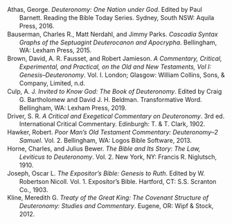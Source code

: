 <div class="csl-bib-body" style="line-height: 1.35; margin-left: 2em; text-indent:-2em;">
  <div class="csl-entry">Athas, George. <i>Deuteronomy: One Nation under God</i>. Edited by Paul Barnett. Reading the Bible Today Series. Sydney, South NSW: Aquila Press, 2016.</div>
  <span class="Z3988" title="url_ver=Z39.88-2004&amp;ctx_ver=Z39.88-2004&amp;rfr_id=info%3Asid%2Fzotero.org%3A2&amp;rft_val_fmt=info%3Aofi%2Ffmt%3Akev%3Amtx%3Abook&amp;rft.genre=book&amp;rft.btitle=Deuteronomy%3A%20One%20Nation%20under%20God&amp;rft.place=Sydney%2C%20South%20NSW&amp;rft.publisher=Aquila%20Press&amp;rft.series=Reading%20the%20Bible%20Today%20Series&amp;rft.aufirst=George&amp;rft.aulast=Athas&amp;rft.au=George%20Athas&amp;rft.au=Paul%20Barnett&amp;rft.date=2016"></span>
  <div class="csl-entry">Bauserman, Charles R., Matt Nerdahl, and Jimmy Parks. <i>Cascadia Syntax Graphs of the Septuagint Deuterocanon and Apocrypha</i>. Bellingham, WA: Lexham Press, 2015.</div>
  <span class="Z3988" title="url_ver=Z39.88-2004&amp;ctx_ver=Z39.88-2004&amp;rfr_id=info%3Asid%2Fzotero.org%3A2&amp;rft_val_fmt=info%3Aofi%2Ffmt%3Akev%3Amtx%3Abook&amp;rft.genre=book&amp;rft.btitle=Cascadia%20Syntax%20Graphs%20of%20the%20Septuagint%20Deuterocanon%20and%20Apocrypha&amp;rft.place=Bellingham%2C%20WA&amp;rft.publisher=Lexham%20Press&amp;rft.aufirst=Charles%20R.&amp;rft.aulast=Bauserman&amp;rft.au=Charles%20R.%20Bauserman&amp;rft.au=Matt%20Nerdahl&amp;rft.au=Jimmy%20Parks&amp;rft.date=2015"></span>
  <div class="csl-entry">Brown, David, A. R. Fausset, and Robert Jamieson. <i>A Commentary, Critical, Experimental, and Practical, on the Old and New Testaments, Vol I: Genesis–Deuteronomy</i>. Vol. I. London; Glasgow: William Collins, Sons, &amp; Company, Limited, n.d.</div>
  <span class="Z3988" title="url_ver=Z39.88-2004&amp;ctx_ver=Z39.88-2004&amp;rfr_id=info%3Asid%2Fzotero.org%3A2&amp;rft_val_fmt=info%3Aofi%2Ffmt%3Akev%3Amtx%3Abook&amp;rft.genre=book&amp;rft.btitle=A%20Commentary%2C%20Critical%2C%20Experimental%2C%20and%20Practical%2C%20on%20the%20Old%20and%20New%20Testaments%2C%20Vol%20I%3A%20Genesis%E2%80%93Deuteronomy&amp;rft.place=London%3B%20Glasgow&amp;rft.publisher=William%20Collins%2C%20Sons%2C%20%26%20Company%2C%20Limited&amp;rft.aufirst=David&amp;rft.aulast=Brown&amp;rft.au=David%20Brown&amp;rft.au=A.%20R.%20Fausset&amp;rft.au=Robert%20Jamieson"></span>
  <div class="csl-entry">Culp, A. J. <i>Invited to Know God: The Book of Deuteronomy</i>. Edited by Craig G. Bartholomew and David J. H. Beldman. Transformative Word. Bellingham, WA: Lexham Press, 2019.</div>
  <span class="Z3988" title="url_ver=Z39.88-2004&amp;ctx_ver=Z39.88-2004&amp;rfr_id=info%3Asid%2Fzotero.org%3A2&amp;rft_val_fmt=info%3Aofi%2Ffmt%3Akev%3Amtx%3Abook&amp;rft.genre=book&amp;rft.btitle=Invited%20to%20Know%20God%3A%20The%20Book%20of%20Deuteronomy&amp;rft.place=Bellingham%2C%20WA&amp;rft.publisher=Lexham%20Press&amp;rft.series=Transformative%20Word&amp;rft.aufirst=A.%20J.&amp;rft.aulast=Culp&amp;rft.au=A.%20J.%20Culp&amp;rft.au=Craig%20G.%20Bartholomew&amp;rft.au=David%20J.%20H.%20Beldman&amp;rft.date=2019"></span>
  <div class="csl-entry">Driver, S. R. <i>A Critical and Exegetical Commentary on Deuteronomy</i>. 3rd ed. International Critical Commentary. Edinburgh: T. &amp; T. Clark, 1902.</div>
  <span class="Z3988" title="url_ver=Z39.88-2004&amp;ctx_ver=Z39.88-2004&amp;rfr_id=info%3Asid%2Fzotero.org%3A2&amp;rft_val_fmt=info%3Aofi%2Ffmt%3Akev%3Amtx%3Abook&amp;rft.genre=book&amp;rft.btitle=A%20critical%20and%20exegetical%20commentary%20on%20Deuteronomy&amp;rft.place=Edinburgh&amp;rft.publisher=T.%20%26%20T.%20Clark&amp;rft.edition=3rd%20ed.&amp;rft.series=International%20Critical%20Commentary&amp;rft.aufirst=S.%20R.&amp;rft.aulast=Driver&amp;rft.au=S.%20R.%20Driver&amp;rft.date=1902"></span>
  <div class="csl-entry">Hawker, Robert. <i>Poor Man’s Old Testament Commentary: Deuteronomy–2 Samuel</i>. Vol. 2. Bellingham, WA: Logos Bible Software, 2013.</div>
  <span class="Z3988" title="url_ver=Z39.88-2004&amp;ctx_ver=Z39.88-2004&amp;rfr_id=info%3Asid%2Fzotero.org%3A2&amp;rft_val_fmt=info%3Aofi%2Ffmt%3Akev%3Amtx%3Abook&amp;rft.genre=book&amp;rft.btitle=Poor%20Man%E2%80%99s%20Old%20Testament%20Commentary%3A%20Deuteronomy%E2%80%932%20Samuel&amp;rft.place=Bellingham%2C%20WA&amp;rft.publisher=Logos%20Bible%20Software&amp;rft.aufirst=Robert&amp;rft.aulast=Hawker&amp;rft.au=Robert%20Hawker&amp;rft.date=2013"></span>
  <div class="csl-entry">Horne, Charles, and Julius Bewer. <i>The Bible and Its Story: The Law, Leviticus to Deuteronomy</i>. Vol. 2. New York, NY: Francis R. Niglutsch, 1910.</div>
  <span class="Z3988" title="url_ver=Z39.88-2004&amp;ctx_ver=Z39.88-2004&amp;rfr_id=info%3Asid%2Fzotero.org%3A2&amp;rft_val_fmt=info%3Aofi%2Ffmt%3Akev%3Amtx%3Abook&amp;rft.genre=book&amp;rft.btitle=The%20Bible%20and%20its%20Story%3A%20The%20Law%2C%20Leviticus%20to%20Deuteronomy&amp;rft.place=New%20York%2C%20NY&amp;rft.publisher=Francis%20R.%20Niglutsch&amp;rft.aufirst=Charles&amp;rft.aulast=Horne&amp;rft.au=Charles%20Horne&amp;rft.au=Julius%20Bewer&amp;rft.date=1910"></span>
  <div class="csl-entry">Joseph, Oscar L. <i>The Expositor’s Bible: Genesis to Ruth</i>. Edited by W. Robertson Nicoll. Vol. 1. Expositor’s Bible. Hartford, CT: S.S. Scranton Co., 1903.</div>
  <span class="Z3988" title="url_ver=Z39.88-2004&amp;ctx_ver=Z39.88-2004&amp;rfr_id=info%3Asid%2Fzotero.org%3A2&amp;rft_val_fmt=info%3Aofi%2Ffmt%3Akev%3Amtx%3Abook&amp;rft.genre=book&amp;rft.btitle=The%20Expositor%E2%80%99s%20Bible%3A%20Genesis%20to%20Ruth&amp;rft.place=Hartford%2C%20CT&amp;rft.publisher=S.S.%20Scranton%20Co.&amp;rft.series=Expositor%E2%80%99s%20Bible&amp;rft.aufirst=Oscar%20L.&amp;rft.aulast=Joseph&amp;rft.au=Oscar%20L.%20Joseph&amp;rft.au=W.%20Robertson%20Nicoll&amp;rft.date=1903"></span>
  <div class="csl-entry">Kline, Meredith G. <i>Treaty of the Great King: The Covenant Structure of Deuteronomy: Studies and Commentary</i>. Eugene, OR: Wipf &amp; Stock, 2012.</div>
  <span class="Z3988" title="url_ver=Z39.88-2004&amp;ctx_ver=Z39.88-2004&amp;rfr_id=info%3Asid%2Fzotero.org%3A2&amp;rft_val_fmt=info%3Aofi%2Ffmt%3Akev%3Amtx%3Abook&amp;rft.genre=book&amp;rft.btitle=Treaty%20of%20the%20Great%20King%3A%20The%20Covenant%20Structure%20of%20Deuteronomy%3A%20Studies%20and%20Commentary&amp;rft.place=Eugene%2C%20OR&amp;rft.publisher=Wipf%20%26%20Stock&amp;rft.aufirst=Meredith%20G.&amp;rft.aulast=Kline&amp;rft.au=Meredith%20G.%20Kline&amp;rft.date=2012"></span>
</div>

